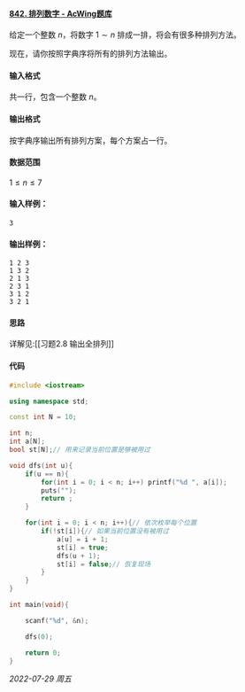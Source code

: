 #### [842. 排列数字 - AcWing题库](https://www.acwing.com/problem/content/844/)

给定一个整数 $n$，将数字 $1∼n$ 排成一排，将会有很多种排列方法。

现在，请你按照字典序将所有的排列方法输出。

#### 输入格式

共一行，包含一个整数 $n$。

#### 输出格式

按字典序输出所有排列方案，每个方案占一行。

#### 数据范围

$1≤n≤7$

#### 输入样例：

```
3
```

#### 输出样例：

```
1 2 3
1 3 2
2 1 3
2 3 1
3 1 2
3 2 1
```

#### 思路

详解见:[[习题2.8 输出全排列]]

#### 代码

```cpp
#include <iostream>

using namespace std;

const int N = 10;

int n;
int a[N];
bool st[N];// 用来记录当前位置是够被用过

void dfs(int u){
    if(u == n){
        for(int i = 0; i < n; i++) printf("%d ", a[i]);
        puts("");
        return ;
    }

    for(int i = 0; i < n; i++){// 依次枚举每个位置
        if(!st[i]){// 如果当前位置没有被用过
            a[u] = i + 1;
            st[i] = true;
            dfs(u + 1);
            st[i] = false;// 恢复现场
        }
    }
}

int main(void){

    scanf("%d", &n);

    dfs(0);

    return 0;
}
```



*2022-07-29 周五*
